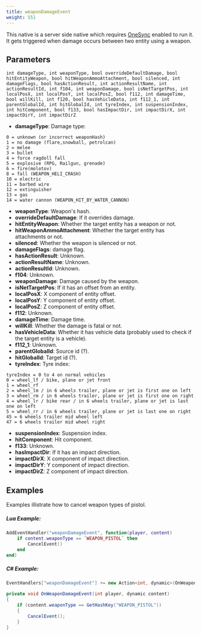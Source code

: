 ```yaml
---
title: weaponDamageEvent
weight: 551
---
```


This native is a server side native which requires [OneSync](https://forum.cfx.re/t/the-onesync-eap-and-you/165931) enabled to run it. It gets triggered when damage occurs between two entity using a weapon.

Parameters
----------

```
int damageType, int weaponType, bool overrideDefaultDamage, bool hitEntityWeapon, bool hitWeaponAmmoAttachment, bool silenced, int damageFlags, bool hasActionResult, int actionResultName, int actionResultId, int f104, int weaponDamage, bool isNetTargetPos, int localPosX, int localPosY, int localPosZ, bool f112, int damageTime, bool willKill, int f120, bool hasVehicleData, int f112_1, int parentGlobalId, int hitGlobalId, int tyreIndex, int suspensionIndex, int hitComponent, bool f133, bool hasImpactDir, int impactDirX, int impactDirY, int impactDirZ
```

- **damageType**: Damage type: 
```
0 = unknown (or incorrect weaponHash)
1 = no damage (flare,snowball, petrolcan)  
2 = melee  
3 = bullet  
4 = force ragdoll fall  
5 = explosive (RPG, Railgun, grenade)  
6 = fire(molotov)  
8 = fall (WEAPON_HELI_CRASH)  
10 = electric  
11 = barbed wire  
12 = extinguisher  
13 = gas  
14 = water cannon (WEAPON_HIT_BY_WATER_CANNON)  
```
- **weaponType**: Weapon's hash.
- **overrideDefaultDamage**: If it overrides damage.
- **hitEntityWeapon**: Whether the target entity has a weapon or not.
- **hitWeaponAmmoAttachment**: Whether the target entity has attachments or not.
- **silenced**: Whether the weapon is silenced or not.
- **damageFlags**: damage flag.
- **hasActionResult**: Unknown.
- **actionResultName**: Unknown.
- **actionResultId**: Unknown.
- **f104**: Unknown.
- **weaponDamage**: Damage caused by the weapon.
- **isNetTargetPos**: If it has an offset from an entity.
- **localPosX**: X component of entity offset.
- **localPosY**: Y component of entity offset.
- **localPosZ**: Z component of entity offset.
- **f112**: Unknown.
- **damageTime**: Damage time.
- **willKill**: Whether the damage is fatal or not.
- **hasVehicleData**: Whether it has vehicle data (probably used to check if the target entity is a vehicle).
- **f112_1**: Unknown.
- **parentGlobalId**: Source id (?).
- **hitGlobalId**: Target id (?).
- **tyreIndex**: Tyre index:
```
tyreIndex = 0 to 4 on normal vehicles  
0 = wheel_lf / bike, plane or jet front  
1 = wheel_rf  
2 = wheel_lm / in 6 wheels trailer, plane or jet is first one on left  
3 = wheel_rm / in 6 wheels trailer, plane or jet is first one on right  
4 = wheel_lr / bike rear / in 6 wheels trailer, plane or jet is last one on left  
5 = wheel_rr / in 6 wheels trailer, plane or jet is last one on right  
45 = 6 wheels trailer mid wheel left  
47 = 6 wheels trailer mid wheel right  
```
- **suspensionIndex**: Suspension index.
- **hitComponent**: Hit component.
- **f133**: Unknown.
- **hasImpactDir**: If it has an impact direction.
- **impactDirX**: X component of impact direction.
- **impactDirY**: Y component of impact direction.
- **impactDirZ**: Z component of impact direction.


Examples
--------
Examples illistrate how to cancel weapon types of pistol.

##### Lua Example:
```lua
AddEventHandler("weaponDamageEvent", function(player, content)
    if content.weaponType == `WEAPON_PISTOL` then
        CancelEvent()
    end
end)
```

##### C# Example:
```cs
EventHandlers["weaponDamageEvent"] += new Action<int, dynamic>(OnWeaponDamageEvent);

private void OnWeaponDamageEvent(int player, dynamic content)
{
    if (content.weaponType == GetHashKey("WEAPON_PISTOL"))
    {
        CancelEvent();
    }
}
```